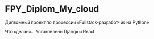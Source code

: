 # FPY_Diplom_My_cloud
Дипломный проект по профессии «Fullstack-разработчик на Python»

Что сделано...
Установлены Django и React
